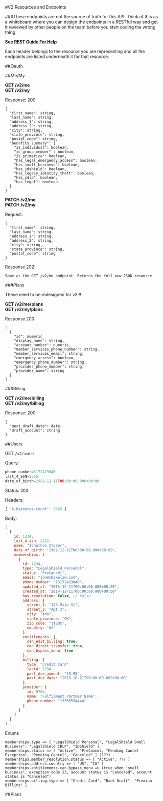 #V2 Resources and Endpoints

###These endpoints are not the source of truth for this API. Think of this as a whiteboard where you can design the endpoints in a RESTful way and get it reviewed by other people on the team before you start coding the wrong thing.  
  
**[See REST Guide For Help](/restful-guide.md)**
  
Each header belongs to the resource you are representing and all the endpoints are listed underneath it for that resource.
  
##Oauth

##Me/My

**GET /v2/me**  
**GET /v2/my**  

Response: 200  
```
{  
  "first_name": string,  
  "last_name": string,  
  "address_1": string,  
  "address_2": string,  
  "city": string,  
  "state_province": string,  
  "postal_code": string,  
  "benefits_summary": {  
    "is_individual": boolean,  
    "is_group_member" : boolean,  
    "is_primerica": boolean,  
    "has_legal_emergency_access": boolean,  
    "has_small_business": boolean,  
    "has_idshield": boolean,  
    "has_legacy_identity_theft": boolean,  
    "has_cdlp": boolean,  
    "has_legal": boolean  
  }
}
```

**PATCH /v2/me**  
**PATCH /v2/my**  

Request:
```
{    
  "first_name": string,  
  "last_name": string,  
  "address_1": string,  
  "address_2": string,  
  "city": string,  
  "state_province": string,  
  "postal_code": string  
}
```

Response 202:  
```
Same as the GET /v2/me endpoint. Returns the full new JSON resource
```

###Plans

These need to be redesigned for v2!!!

**GET /v2/me/plans**  
**GET /v2/my/plans**  

Response 200:
```
[  
  {  
    "id": numeric  
    "display_name": string,  
    "account_number": numeric,    
    "member_services_phone_number": string,  
    "member_services_email": string,  
    "emergency_access": boolean,  
    "emergency_phone_number": string,
    "provider_phone_number": string,
    "provider_name": string
  }  
]
```

###Billing

**GET /v2/me/billing**  
**GET /v2/my/billing**  

Response: 200  
```
{  
  "next_draft_date": date,  
  "draft_account": string  
}  
```

##Users

GET `/v2/users`

Query:

```javascript
phone_number=3172429840
last_4_SSN=5555
date_of_birth=1982-12-11T00:00:00.000+00:00
```

Status: 200

Headers:

```javascript
{ "X-Resource-Count": 3465 }
```

Body:

```javascript
[
  {
    id: 1234,
    last_4_ssn: 2222,
    name: "Jonathon Storer",
    date_of_birth: "1982-12-11T00:00:00.000+00:00",
    memberships: [
      {
        id: 1234,
        type: "LegalShield Personal",
        status: "PreCancel",
        email: "jon@shakelaw.com",
        phone_number: "13172429840",
        updated_at: "2015-12-11T00:00:00.000+00:00",
        created_at: "2014-12-11T00:00:00.000+00:00"
        has_resolution: false, // false
        address: {
          street_1: "123 Main St",
          street_2: "Apt 3",
          city: "Ada",
          state_province: "OK",
          zip_code: "11205",
          country: "US"
        },
        entitlements: {
          can_edit_billing: true,
          can_direct_transfer: true,
          can_bypass_menu: true
        },
        billing: {
          type: "Credit Card"
          last4: 1234
          past_due_amount: "19.95",
          past_due_date: "2015-10-21T00:00:00.000+00:00"
        },
        provider: {
          id: 9765,
          name: "Fulfilment Partner Name",
          phone_number: "13335554444"
        }
      }
    ]
  }
]

```

Enums

```
memberships.type => [ "LegalShield Personal", "LegalShield Small Business", "LegalShield CDLP", "IDShield" ]
memberships.status => [ "Active", "PreCancel, "Pending Cancel Exception", "Pending Cancel", "Canceled" ] (???)
memberships.member_resolution.status => [ "Active", ??? ]
memberships.address.country => [ "US", "CA" ]
memberships.entitlements.can_bypass_menu => (true when "small business", exception code 23, account status is "Canceled", account status is "Canceled")
memberships.billing.type => [ "Credit Card", "Bank Draft", "Premium Billing" ]
```

##Plans
